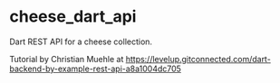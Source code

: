 # cheese_dart_api
Dart REST API for a cheese collection.

Tutorial by Christian Muehle
at https://levelup.gitconnected.com/dart-backend-by-example-rest-api-a8a1004dc705
